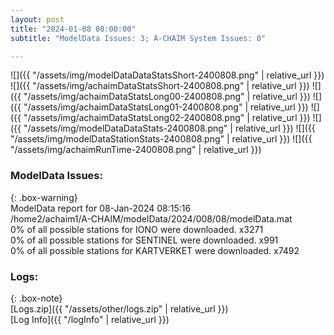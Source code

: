 ```yaml
---
layout: post
title: "2024-01-08 08:00:00"
subtitle: "ModelData Issues: 3; A-CHAIM System Issues: 0"

---
```


![]({{ "/assets/img/modelDataDataStatsShort-2400808.png" | relative_url }})
![]({{ "/assets/img/achaimDataStatsShort-2400808.png" | relative_url }})
![]({{ "/assets/img/achaimDataStatsLong00-2400808.png" | relative_url }})
![]({{ "/assets/img/achaimDataStatsLong01-2400808.png" | relative_url }})
![]({{ "/assets/img/achaimDataStatsLong02-2400808.png" | relative_url }})
![]({{ "/assets/img/modelDataDataStats-2400808.png" | relative_url }})
![]({{ "/assets/img/modelDataStationStats-2400808.png" | relative_url }})
![]({{ "/assets/img/achaimRunTime-2400808.png" | relative_url }})


### ModelData Issues:  
  
{: .box-warning}  
 ModelData report for 08-Jan-2024 08:15:16   
 /home2/achaim1/A-CHAIM/modelData/2024/008/08/modelData.mat   
 0% of all possible stations for IONO were downloaded. x3271   
 0% of all possible stations for SENTINEL were downloaded. x991   
 0% of all possible stations for KARTVERKET were downloaded. x7492   
  


### Logs:  
  
{: .box-note}  
[Logs.zip]({{ "/assets/other/logs.zip" | relative_url }})  
[Log Info]({{ "/logInfo" | relative_url }})  
